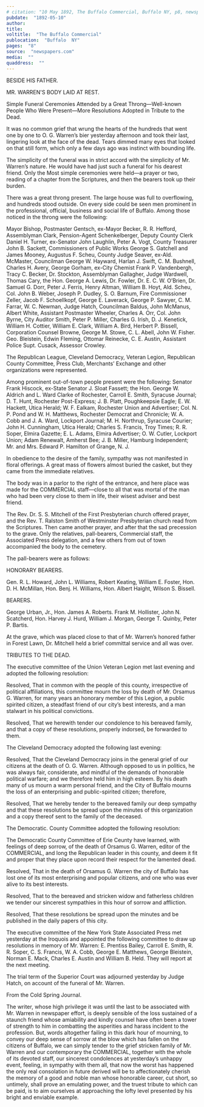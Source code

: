 ```yaml
---
# citation: "10 May 1892, The Buffalo Commercial, Buffalo NY, p8, newspapers.com."
pubdate:  "1892-05-10"
author: 
title: 
voltitle:  "The Buffalo Commercial"
publocation:  "Buffalo  NY"
pages:  "8"
source:  "newspapers.com"
media:  ""
quaddress:  ""
---
```

BESIDE HIS FATHER.  

MR. WARREN'S BODY LAID AT REST. 

Simple Funeral Ceremonies Attended by a Great Throng—Well-known People Who Were Present—More Resolutions Adopted in Tribute to the Dead. 

It was no common grief that wrung the hearts of the hundreds that went one by one to O. G. Warren’s bier yesterday afternoon and took their last, lingering look at the face of the dead. Tears dimmed many eyes that looked on that still form, which only a few days ago was instinct with bounding life. 

The simplicity of the funeral was in strict accord with the simplicity of Mr. Warren’s nature. He would have had just such a funeral for his dearest friend. Only the Most simple ceremonies were held—a prayer or two, reading of a chapter from the Scriptures, and then the bearers took up their burden. 

There was a great throng present. The large house was full to overflowing, and hundreds stood outside. On every side could be seen men prominent in the professional, official, business and social life of Buffalo. Among those noticed in the throng were the following: 

Mayor Bishop, Postmaster Gentsch, ex-Mayor Becker, R. R. Hefford, Assemblyman Clark, Pension-Agent Schenkelberger, Deputy County Clerk Daniel H. Turner, ex-Senator John Laughlin, Peter A. Vogt, County Treasurer John B. Sackett, Commissioners of Public Works George S. Gatchell and James Mooney, Augustus F. Scheu, County Judge Seaver, ex-Ald. McMaster, Councilman George W. Hayward, Harlan J. Swift, C. M. Bushnell, Charles H. Avery, George Gorham, ex-City Chemist Frank P. Vandenbergh, Tracy C. Becker, Dr. Stockton, Assemblyman Gallagher, Judge Wardwell, Thomas Cary, the Hon. George A. Lewis, Dr. Fowler, Dr. E. C. W. O’Brien, Dr. Samuel G. Dorr, Peter J. Ferris, Henry Altman, William B. Hoyt, Ald. Scheu, Col. John B. Weber, Joseph P. Dudley, S. O. Barnum, Fire Commissioner Zeller, Jacob F. Schoellkopf, George E. Laverack, George P. Sawyer, C. M. Farrar, W. C. Newman, Judge Hatch, Councilman Baldus, John McManus, Albert White, Assistant Postmaster Wheeler, Charles A. Orr, Col. John Byrne, City Auditor Smith, Peter P. Miller, Charles G. Irish, D. J. Kenetick, William H. Cottier, William E. Clark, William A. Bird, Herbert P. Bissell, Corporation Counsel Browne, George M. Stowe, C. L. Abell, John W. Fisher. Geo. Bleistein, Edwin Fleming, Ottomar Reinecke, C. E. Austin, Assistant Police Supt. Cusack, Assessor Crowley. 

The Republican League, Cleveland Democracy, Veteran Legion, Republican County Committee, Press Club, Merchants’ Exchange and other organizations were represented. 

Among prominent out-of-town people present were the following: Senator Frank Hiscock, ex-State Senator J. Sloat Fassett; the Hon. George W. Aldrich and L. Ward Clarke of Rochester, Carroll E. Smith, Syracuse Journal; D. T. Hunt, Rochester Post-Express; J. B. Platt, Poughkeepsie Eagle; E. W. Hackett, Utica Herald; W. F. Ealkam, Rochester Union and Advertiser; Col. N. P. Pond and W. H. Matthews, Rochester Democrat and Chronicle; W. A. Cobb and J. A. Ward, Lockport Journal; M. H. Northrup, Syracuse Courier; John H. Cunningham, Utica Herald; Charles S. Francis, Troy Times; R. R. Soper, Elmira Gazette; E. L. Adams, Elmira Advertiser; O. W. Cutler, Lockport Union; Adam Renewalt, Amherst Bee; J. B. Miller, Hamburg Independent; Mr. and Mrs. Edward P. Hamilton of Grange, N. J. 

In obedience to the desire of the family, sympathy was not manifested in floral offerings. A great mass of flowers almost buried the casket, but they came from the immediate relatives. 

The body was in a parlor to the right of the entrance, and here place was made for the COMMERCIAL staff—close to all that was mortal of the man who had been very close to them in life, their wisest adviser and best friend.  

The Rev. Dr. S. S. Mitchell of the First Presbyterian church offered prayer, and the Rev. T. Ralston Smith of Westminster Presbyterian church read from the Scriptures. Then came another prayer, and after that the sad precession to the grave. Only the relatives, pall-bearers, Commercial staff, the Associated Press delegation, and a few others from out of town accompanied the body to the cemetery. 

The pall-bearers were as follows: 

HONORARY BEARERS. 

Gen. R. L. Howard, John L. Williams, Robert Keating, William E. Foster, Hon. D. H. McMillan, Hon. Benj. H. Williams, Hon. Albert Haight, Wilson S. Bissell. 

BEARERS. 

George Urban, Jr., Hon. James A. Roberts. Frank M. Hollister, John N. Scatcherd, Hon. Harvey J. Hurd, William J. Morgan, George T. Quinby, Peter P. Bartis. 

At the grave, which was placed close to that of Mr. Warren’s honored father in Forest Lawn, Dr. Mitchell held a brief committal service and all was over. 

TRIBUTES TO THE DEAD. 

The executive committee of the Union Veteran Legion met last evening and adopted the following resolution: 

Resolved, That in common with the people of this county, irrespective of political affiliations, this committee mourn the loss by death of Mr. Orsamus G. Warren, for many years an honorary member of this Legion, a public spirited citizen, a steadfast friend of our city’s best interests, and a man stalwart in his political convictions. 

Resolved, That we herewith tender our condolence to his bereaved family, and that a copy of these resolutions, properly indorsed, be forwarded to them. 

The Cleveland Democracy adopted the following last evening: 

Resolved, That the Cleveland Democracy joins in the general grief of our citizens at the death of O. G. Warren. Although opposed to us in politics, he was always fair, considerate, and mindful of the demands of honorable political warfare; and we therefore held him in high esteem. By his death many of us mourn a warm personal friend, and the City of Buffalo mourns the loss of an enterprising and public-spirited citizen; therefore, 

Resolved, That we hereby tender to the bereaved family our deep sympathy and that these resolutions be spread upon the minutes of this organization and a copy thereof sent to the family of the deceased. 

The Democratic. County Committee adopted the following resolution: 

The Democratic County Committee of Erie Ceunty have learned, with feelings of deep sorrow, of the death of Orsamus G. Warren, editor of the COMMERCIAL, and long the Republican leader in this county, and deem it fit and proper that they place upon record their respect for the lamented dead. 

Resolved, That in the death of Orsamus G. Warren the city of Buffalo has lost one of its most enterprising and popular citizens, and one who was ever alive to its best interests. 

Resolved, That to the bereaved and stricken widow and fatherless children we tender our sincerest sympathies in this hour of sorrow and affliction. 

Resolved, That these resolutions be spread upon the minutes and be published in the daily papers of this city. 

The executive committee of the New York State Associated Press met yesterday at the Iroquois and appointed the following committee to draw up resolutions in memory of Mr. Warren: E. Prentiss Bailey, Carroll E. Smith, R. R. Soper, C. S. Francis, W. A. Cobb, George E. Matthews, George Bleistein, Norman E. Mack, Charles E. Austin and William B. Held. They will report at the next meeting. 

The trial term of the Superior Court was adjourned yesterday by Judge Hatch, on account of the funeral of Mr. Warren. 

From the Cold Spring Journal. 

The writer, whose high privilege it was until the last to be associated with Mr. Warren in newspaper effort, is deeply sensible of the loss sustained of a staunch friend whose amiability and kindly counsel have often been a tower of strength to him in combatting the asperities and harass incident to the profession. But, words altogether failing in this dark hour of mourning, to convey our deep sense of sorrow at the blow which has fallen on the citizens of Buffalo, we can simply tender to the grief stricken family of Mr. Warren and our contemporary the COMMERCIAL, together with the whole of its devoted staff, our sincerest condolences at yesterday’s unhappy event, feeling, in sympathy with them all, that now the worst has happened the only real consolation in future derived will be to affectionately cherish the memory of a good and noble man whose honorable career, cut short, so untimely, shall prove an emulating power, and the truest tribute to which can be paid, is to aim ourselves at approaching the lofty level presented by his bright and enviable example. 



